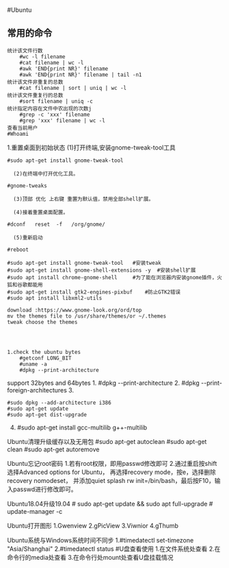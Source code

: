 #Ubuntu
## 常用的命令
	统计该文件行数
		#wc -l filename
		#cat filename | wc -l
		#awk 'END{print NR}' filename
		#awk 'END{print NR}' filename | tail -n1
	统计该文件非重复的总数
		#cat filename | sort | uniq | wc -l
	统计该文件重复行的总数
		#sort filename | uniq -c
	统计指定内容在文件中农出现的次数j
		#grep -c 'xxx' filename
		#grep 'xxx' filename | wc -l
	查看当前用户
	#Whoami

1.重置桌面到初始状态
      (1)打开终端,安装gnome-tweak-tool工具

	#sudo apt-get install gnome-tweak-tool

      (2)在终端中打开优化工具。

	#gnome-tweaks

      (3)顶部 优化 上右键 重置为默认值，禁用全部shell扩展。

      (4)接着重置桌面配置。

	#dconf   reset  -f   /org/gnome/

      (5)重新启动

	#reboot

	#sudo apt-get install gnome-tweak-tool   #安装tweak
	#sudo apt-get install gnome-shell-extensions -y  #安装shell扩展
	#sudo apt install chrome-gnome-shell     #为了能在浏览器内安装gnome插件，火狐和谷歌都能用
	#sudo apt-get install gtk2-engines-pixbuf    #防止GTK2错误
	#sudo apt install libxml2-utils

	download :https://www.gnome-look.org/ord/top
	mv the themes file to /usr/share/themes/or ~/.themes
	tweak choose the themes




	1.check the ubuntu bytes
		#getconf LONG_BIT
		#uname -a
		#dpkg --print-architecture


support 32bytes and 64bytes
1.
	#dpkg --print-architecture
2. 
	#dpkg --print-foreign-architectures
3.

	#sudo dpkg --add-architecture i386
	#sudo apt-get update
	#sudo apt-get dist-upgrade

4.
	#sudo apt-get install gcc-multilib g++-multilib



Ubuntu清理升级缓存以及无用包
	#sudo apt-get autoclean
	#sudo apt-get clean
	#sudo apt-get autoremove

Ubuntu忘记root密码
	1.若有root权限，即用passwd修改即可
	2.通过重启按shift选择Advanced options for Ubuntu，
	再选择recovery mode，按e，选择删除recovery nomodeset，
	并添加quiet splash rw init=/bin/bash，最后按F10，输入passwd进行修改即可。

Ubuntu18.04升级19.04
	# sudo apt-get update && sudo apt full-upgrade
	# update-manager -c


Ubuntu打开图形
	1.Gwenview
	2.gPicView
	3.Viwnior
	4.gThumb


Ubuntu系统与Windows系统时间不同步
	1.#timedatectl set-timezone "Asia/Shanghai"
	2.#timedatectl status 
#U盘查看使用
1.在文件系统处查看
2.在命令行的media处查看
3.在命令行处mount处查看U盘挂载情况
